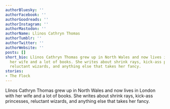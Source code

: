```yaml
---
authorBluesky: ''
authorFacebook: ''
authorGoodreads: ''
authorInstagram: ''
authorMastodon: ''
authorName: Llinos Cathryn Thomas
authorTumblr: ''
authorTwitter: ''
authorWebsite: ''
posts: []
short_bio: Llinos Cathryn Thomas grew up in North Wales and now lives in London with
  her wife and a lot of books. She writes about shrink rays, kick-ass princesses,
  reluctant wizards, and anything else that takes her fancy.
stories:
- The Flock
---
```


Llinos Cathryn Thomas grew up in North Wales and now lives in London with her wife and a lot of books. She writes about shrink rays, kick-ass princesses, reluctant wizards, and anything else that takes her fancy.